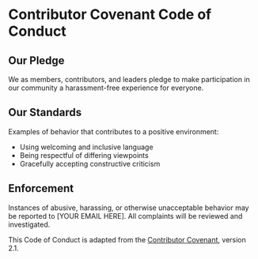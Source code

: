 # Contributor Covenant Code of Conduct

## Our Pledge
We as members, contributors, and leaders pledge to make participation in our community a harassment-free experience for everyone.

## Our Standards
Examples of behavior that contributes to a positive environment:
- Using welcoming and inclusive language
- Being respectful of differing viewpoints
- Gracefully accepting constructive criticism

## Enforcement
Instances of abusive, harassing, or otherwise unacceptable behavior may be reported to [YOUR EMAIL HERE].
All complaints will be reviewed and investigated.

This Code of Conduct is adapted from the [Contributor Covenant](https://www.contributor-covenant.org/), version 2.1.
